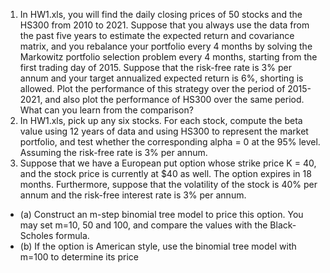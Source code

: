 1. In HW1.xls, you will find the daily closing prices of 50 stocks and the HS300 from 2010 to 2021. Suppose that you always use the data from the past five years to estimate the
expected return and covariance matrix, and you rebalance your portfolio every 4 months by
solving the Markowitz portfolio selection problem every 4 months, starting from the first
trading day of 2015. Suppose that the risk-free rate is 3% per annum and your target
annualized expected return is 6%, shorting is allowed. Plot the performance of this strategy
over the period of 2015-2021, and also plot the performance of HS300 over the same period.
What can you learn from the comparison?
2. In HW1.xls, pick up any six stocks. For each stock, compute the beta value using 12 years of
data and using HS300 to represent the market portfolio, and test whether the corresponding
alpha = 0 at the 95% level. Assuming the risk-free rate is 3% per annum.
3. Suppose that we have a European put option whose strike price K = 40, and the stock price is
currently at $40 as well. The option expires in 18 months. Furthermore, suppose that the
volatility of the stock is 40% per annum and the risk-free interest rate is 3% per annum.
- (a) Construct an m-step binomial tree model to price this option. You may set m=10, 50 and
100, and compare the values with the Black-Scholes formula.
- (b) If the option is American style, use the binomial tree model with m=100 to determine its
price
